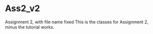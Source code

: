 # Ass2_v2
Assignment 2, with file name fixed
This is the classes for Assignment 2, minus the tutorial works.
